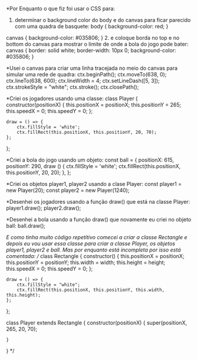 *Por Enquanto o que fiz foi usar o CSS para:
1. determinar o background color do body e do canvas para ficar parecido com uma quadra de basquete:
body {
    background-color: red;
}

canvas {
    background-color: #035806;
}
2. e coloque borda no top e no bottom do canvas para mostrar o limite de onde a bola do jogo pode bater:
canvas {
    border: solid white;
    border-width: 10px 0;
    background-color: #035806;
}

*Usei o canvas para criar uma linha tracejada no meio do canvas para simular uma rede de quadra:
ctx.beginPath();
ctx.moveTo(638, 0);
ctx.lineTo(638, 600);
ctx.lineWidth = 4;
ctx.setLineDash([5, 3]);
ctx.strokeStyle = "white";
ctx.stroke();
ctx.closePath();

*Criei os jogadores usando uma classe:
class Player {
    constructor(positionX) {
        this.positionX = positionX;
        this.positionY = 265;
        this.speedX = 0;
        this.speedY = 0;
    };

    draw = () => {
        ctx.fillStyle = 'white';
        ctx.fillRect(this.positionX, this.positionY, 20, 70);
    };
};

*Criei a bola do jogo usando um objeto:
const ball = {
    positionX: 615,
    positionY: 290,
    draw () {
        ctx.fillStyle = 'white';
        ctx.fillRect(this.positionX, this.positionY, 20, 20);
    },
};

*Criei os objetos player1, player2 usando a clase Player:
const player1 = new Player(20);
const player2 = new Player(1240);

*Desenhei os jogadores usando a função draw() que está na classe Player:
player1.draw();
player2.draw();

*Desenhei a bola usando a função draw() que novamente eu criei no objeto ball:
ball.draw();

*E como tinha muito código repetitivo comecei a criar a classe Rectangle e depois eu vou usar essa classe para criar
a classe Player, os objetos player1, player2 e ball. Mas por enquanto está incompleta por isso está comentada:
/*
class Rectangle {
    constructor() {
        this.positionX = positionX;
        this.positionY = positionY;
        this.width = width;
        this.height = height;
        this.speedX = 0;
        this.speedY = 0;
    };

    draw = () => {
        ctx.fillStyle = "white";
        ctx.fillRect(this.positionX, this.positionY, this.width, this.height);
    };
};

class Player extends Rectangle {
    constructor(positionX) {
        super(positionX, 265, 20, 70);

    }
} */